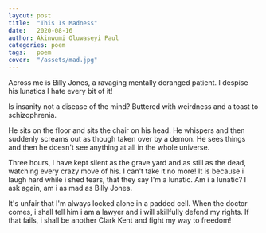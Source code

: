```yaml
---
layout: post
title:  "This Is Madness"
date:   2020-08-16
author: Akinwumi Oluwaseyi Paul
categories: poem
tags:	poem
cover:  "/assets/mad.jpg"
---
```


Across me is Billy Jones, a ravaging mentally deranged patient.
I despise his lunatics 
I hate every bit of it!

Is insanity not a disease of the mind?
Buttered with weirdness and a toast to schizophrenia.

He sits on the floor and sits the chair on his head.
He whispers and then suddenly screams out as though taken over by a demon.
He sees things and then he doesn't see anything at all in the whole universe.

Three hours, I have kept silent as the grave yard and as still as the dead, watching every crazy move of his.
I can't take it no more!
It is because i laugh hard while i shed tears,
that they say I'm a lunatic.
Am i a lunatic? 
I ask again, am i as mad as Billy Jones.

It's unfair that I'm always locked alone in a padded cell.
When the doctor comes, i shall tell him i am a lawyer and i will skillfully defend my rights.
If that fails, i shall be another Clark Kent and fight my way to freedom!
